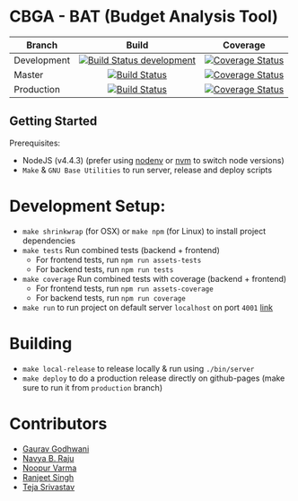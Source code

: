 # CBGA - BAT (Budget Analysis Tool)

|  Branch   | Build   | Coverage  |
|-----------|:-------:|:---------:|
|Development| [![Build Status development](https://travis-ci.org/cbgaindia/bat.svg?branch=development)](https://travis-ci.org/cbgaindia/bat) | [![Coverage Status](https://coveralls.io/repos/github/cbgaindia/bat/badge.svg?branch=development)](https://coveralls.io/github/cbgaindia/bat?branch=development) |
|Master     | [![Build Status](https://travis-ci.org/cbgaindia/bat.svg?branch=master)](https://travis-ci.org/cbgaindia/bat) | [![Coverage Status](https://coveralls.io/repos/github/cbgaindia/bat/badge.svg?branch=master)](https://coveralls.io/github/cbgaindia/bat?branch=master) |
|Production | [![Build Status](https://travis-ci.org/cbgaindia/bat.svg?branch=production)](https://travis-ci.org/cbgaindia/bat) | [![Coverage Status](https://coveralls.io/repos/github/cbgaindia/bat/badge.svg?branch=production)](https://coveralls.io/github/cbgaindia/bat?branch=production) |

## Getting Started

Prerequisites:
- NodeJS (v4.4.3) (prefer using [nodenv](https://github.com/nodenv/nodenv) or [nvm](https://github.com/creationix/nvm) to switch node versions)
- `Make` & `GNU Base Utilities` to run server, release and deploy scripts

# Development Setup:
- `make shrinkwrap` (for OSX) or `make npm` (for Linux) to install project dependencies 
- `make tests` Run combined tests (backend + frontend)
  - For frontend tests, run `npm run assets-tests`
  - For backend tests, run `npm run tests`
- `make coverage` Run combined tests with coverage (backend + frontend)
  - For frontend tests, run `npm run assets-coverage`
  - For backend tests, run `npm run coverage`
- `make run` to run project on default server `localhost` on port `4001` [link](http://localhost:4001)

# Building
- `make local-release` to release locally & run using `./bin/server`
- `make deploy` to do a production release directly on github-pages (make sure to run it from `production` branch)

# Contributors
- [Gaurav Godhwani](https://github.com/gggodhwani)
- [Navya B. Raju](https://github.com/navsie)
- [Noopur Varma](https://github.com/noopurvarma)
- [Ranjeet Singh](https://github.com/raeoks)
- [Teja Srivastav](https://github.com/tejasrivastav)
